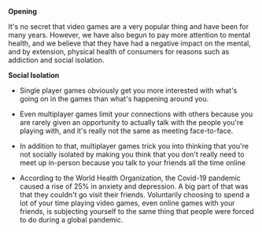 **Opening**

It's no secret that video games are a very popular thing and have been for many years. However, we have also begun to pay more attention to mental health, and we believe that they have had a negative impact on the mental, and by extension, physical health of consumers for reasons such as addiction and social isolation.

**Social Isolation**

- Single player games obviously get you more interested with what's going on in the games than what's happening around you.

- Even multiplayer games limit your connections with others because you are rarely given an opportunity to actually talk with the people you're playing with, and it's really not the same as meeting face-to-face.

- In addition to that, multiplayer games trick you into thinking that you're not socially isolated by making you think that you don't really need to meet up in-person because you talk to your friends all the time online

- According to the World Health Organization, the Covid-19 pandemic caused a rise of 25% in anxiety and depression. A big part of that was that they couldn't go visit their friends. Voluntarily choosing to spend a lot of your time playing video games, even online games with your friends, is subjecting yourself to the same thing that people were forced to do during a global pandemic.
